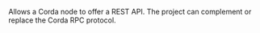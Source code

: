 Allows a Corda node to offer a REST API. The project can complement or replace
the Corda RPC protocol.